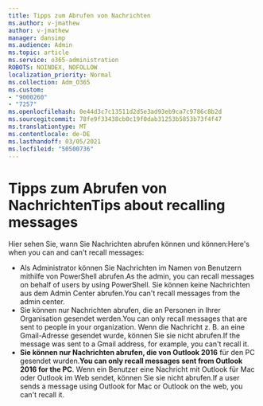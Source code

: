 ```yaml
---
title: Tipps zum Abrufen von Nachrichten
ms.author: v-jmathew
author: v-jmathew
manager: dansimp
ms.audience: Admin
ms.topic: article
ms.service: o365-administration
ROBOTS: NOINDEX, NOFOLLOW
localization_priority: Normal
ms.collection: Adm_O365
ms.custom:
- "9000260"
- "7257"
ms.openlocfilehash: 0e44d3c7c13511d2d5e3ad93eb9ca7c9786c8b2d
ms.sourcegitcommit: 78fe9f33438cb0c19f0dab31253b5853b73f4f47
ms.translationtype: MT
ms.contentlocale: de-DE
ms.lasthandoff: 03/05/2021
ms.locfileid: "50500736"
---
```

# <a name="tips-about-recalling-messages"></a><span data-ttu-id="f1be1-102">Tipps zum Abrufen von Nachrichten</span><span class="sxs-lookup"><span data-stu-id="f1be1-102">Tips about recalling messages</span></span>

<span data-ttu-id="f1be1-103">Hier sehen Sie, wann Sie Nachrichten abrufen können und können:</span><span class="sxs-lookup"><span data-stu-id="f1be1-103">Here's when you can and can't recall messages:</span></span>

* <span data-ttu-id="f1be1-104">Als Administrator können Sie Nachrichten im Namen von Benutzern mithilfe von PowerShell abrufen.</span><span class="sxs-lookup"><span data-stu-id="f1be1-104">As the admin, you can recall messages on behalf of users by using PowerShell.</span></span> <span data-ttu-id="f1be1-105">Sie können keine Nachrichten aus dem Admin Center abrufen.</span><span class="sxs-lookup"><span data-stu-id="f1be1-105">You can't recall messages from the admin center.</span></span>
* <span data-ttu-id="f1be1-106">Sie können nur Nachrichten abrufen, die an Personen in Ihrer Organisation gesendet werden.</span><span class="sxs-lookup"><span data-stu-id="f1be1-106">You can only recall messages that are sent to people in your organization.</span></span> <span data-ttu-id="f1be1-107">Wenn die Nachricht z. B. an eine Gmail-Adresse gesendet wurde, können Sie sie nicht abrufen.</span><span class="sxs-lookup"><span data-stu-id="f1be1-107">If the message was sent to a Gmail address, for example, you can't recall it.</span></span>
* <span data-ttu-id="f1be1-108">**Sie können nur Nachrichten abrufen, die von Outlook 2016** für den PC gesendet wurden.</span><span class="sxs-lookup"><span data-stu-id="f1be1-108">**You can only recall messages sent from Outlook 2016 for the PC**.</span></span> <span data-ttu-id="f1be1-109">Wenn ein Benutzer eine Nachricht mit Outlook für Mac oder Outlook im Web sendet, können Sie sie nicht abrufen.</span><span class="sxs-lookup"><span data-stu-id="f1be1-109">If a user sends a message using Outlook for Mac or Outlook on the web, you can't recall it.</span></span>
